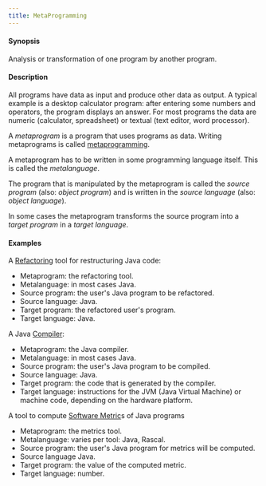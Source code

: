 ```yaml
---
title: MetaProgramming
---
```


#### Synopsis

Analysis or transformation of one program by another program.

#### Description

All programs have data as input and produce other data as output.
A typical example is a desktop calculator program:
after entering some numbers and operators, the program displays an answer.
For most programs the data are numeric (calculator, spreadsheet)
or textual (text editor, word processor).

A _metaprogram_ is a program that uses programs as data. Writing
metaprograms is called [metaprogramming](http://en.wikipedia.org/wiki/Metaprogramming).

A metaprogram has to be written in some programming language itself.
This is called the _metalanguage_.

The program that is manipulated by the metaprogram is called the _source program_ (also: _object program_)
and is written in the _source language_ (also: _object language_).

In some cases the metaprogram transforms the source program into a _target program_ in a _target language_. 

#### Examples

A [Refactoring](../../Rascalopedia/Refactoring/) tool for restructuring Java code:

*  Metaprogram: the refactoring tool.
*  Metalanguage: in most cases Java.
*  Source program: the user's Java program to be refactored.
*  Source language: Java.
*  Target program: the refactored user's program.
*  Target language: Java.


A Java [Compiler](../../Rascalopedia/Compiler/):

*  Metaprogram: the Java compiler.
*  Metalanguage: in most cases Java.
*  Source program: the user's Java program to be compiled.
*  Source language: Java.
*  Target program: the code that is generated by the compiler.
*  Target language: instructions for the JVM (Java Virtual Machine) or machine code, depending on the hardware platform.


A tool to compute [Software Metric](../../Rascalopedia/SoftwareMetric/)s of Java programs

*  Metaprogram: the metrics tool.
*  Metalanguage: varies per tool: Java, Rascal.
*  Source program: the user's Java program for metrics will be computed.
*  Source language Java.
*  Target program: the value of the computed metric.
*  Target language: number.


